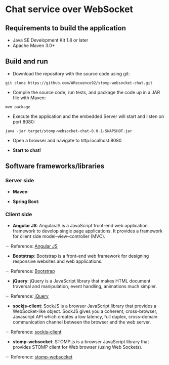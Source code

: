 # Chat service over WebSocket

## Requirements to build the application

* Java SE Development Kit 1.8 or later
* Apache Maven 3.0+


## Build and run
* Download the repository with the source code using git:

`git clone https://github.com/ARecuenco92/stomp-websocket-chat.git`

* Compile the source code, run tests, and package the code up in a JAR file with Maven:

`mvn package`

* Execute the application and the embedded Server will start and listen on port 8080:

`java -jar target/stomp-websocket-chat-0.0.1-SNAPSHOT.jar`

* Open a browser and navigate to http:localhost:8080 

* **Start to chat!**

## Software frameworks/libraries

### Server side

* **Maven**: 

* **Spring Boot**: 

### Client side

* **Angular JS**: AngularJS is a JavaScript front-end web application framework to develop single page applications. It provides a framework for client side model–view–controller (MVC).

⋅⋅⋅ Reference: [Angular JS](https://angularjs.org/)

* **Bootstrap**: Bootstrap is a front-end web framework for designing responsive websites and web applications.

⋅⋅⋅ Reference: [Bootstrap](http://getbootstrap.com/)

* **jQuery**: jQuery is a JavaScript library that makes HTML document traversal and manipulation, event handling, animations much simpler. 

⋅⋅⋅ Reference: [jQuery](https://jquery.com/)

* **sockjs-client**: SockJS is a browser JavaScript library that provides a WebSocket-like object. SockJS gives you a coherent, cross-browser, Javascript API which creates a low latency, full duplex, cross-domain communication channel between the browser and the web server. 

⋅⋅⋅ Reference: [sockjs-client](https://github.com/sockjs/sockjs-client)

* **stomp-websocket**: STOMP.js is a browser JavaScript library that provides  STOMP client for Web browser (using Web Sockets). 

⋅⋅⋅ Reference: [stomp-websocket](https://github.com/jmesnil/stomp-websocket)
